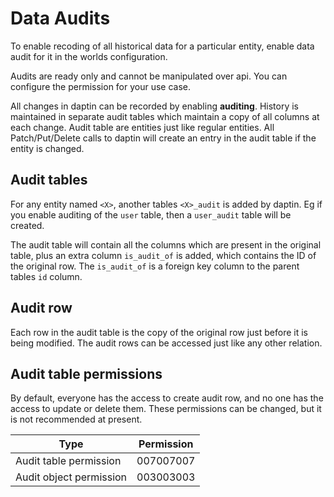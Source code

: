 # Data Audits

To enable recoding of all historical data for a particular entity, enable data audit for it in the worlds configuration.


Audits are ready only and cannot be manipulated over api. You can configure the permission for your use case.


All changes in daptin can be recorded by enabling **auditing**. History is maintained in separate audit tables which maintain a copy of all columns at each change. Audit table are entities just like regular entities. All Patch/Put/Delete calls to daptin will create an entry in the audit table if the entity is changed.

## Audit tables

For any entity named ```<X>```, another tables ```<X>_audit``` is added by daptin. Eg if you enable auditing of the `user` table, then a `user_audit` table will be created.

The audit table will contain all the columns which are present in the original table, plus an extra column ```is_audit_of``` is added, which contains the ID of the original row. The ```is_audit_of``` is a foreign key column to the parent tables ```id``` column.

## Audit row

Each row in the audit table is the copy of the original row just before it is being modified. The audit rows can be accessed just like any other relation.

## Audit table permissions

By default, everyone has the access to create audit row, and no one has the access to update or delete them. These permissions can be changed, but it is not recommended at present.

Type | Permission
--- | ---
Audit table permission | 007007007
Audit object permission | 003003003